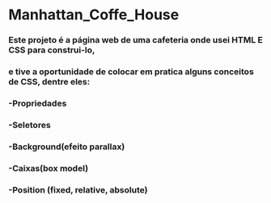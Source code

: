 # Manhattan_Coffe_House
### Este projeto é a página web de uma cafeteria onde usei **HTML** E **CSS** para construi-lo,
### e tive a oportunidade de colocar em pratica alguns conceitos de CSS, dentre eles:
### -Propriedades
### -Seletores
### -Background(efeito parallax)
### -Caixas(box model)
### -Position (fixed, relative, absolute)


